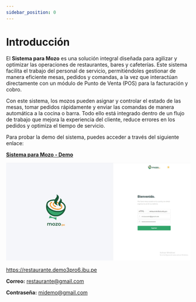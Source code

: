 ```yaml
---
sidebar_position: 0
---
```


# Introducción

El **Sistema para Mozo** es una solución integral diseñada para agilizar y optimizar las operaciones de restaurantes, bares y cafeterías. Este sistema facilita el trabajo del personal de servicio, permitiéndoles gestionar de manera eficiente mesas, pedidos y comandas, a la vez que interactúan directamente con un módulo de Punto de Venta (POS) para la facturación y cobro.

Con este sistema, los mozos pueden asignar y controlar el estado de las mesas, tomar pedidos rápidamente y enviar las comandas de manera automática a la cocina o barra. Todo ello está integrado dentro de un flujo de trabajo que mejora la experiencia del cliente, reduce errores en los pedidos y optimiza el tiempo de servicio.

Para probar la demo del sistema, puedes acceder a través del siguiente enlace:


**[Sistema para Mozo - Demo](https://mozo.pe/app)**  

![alt text](img/mozo1.jpg)

https://restaurante.demo3pro6.ibu.pe

**Correo:** restaurante@gmail.com 

**Contraseña:** midemo@gmail.com
